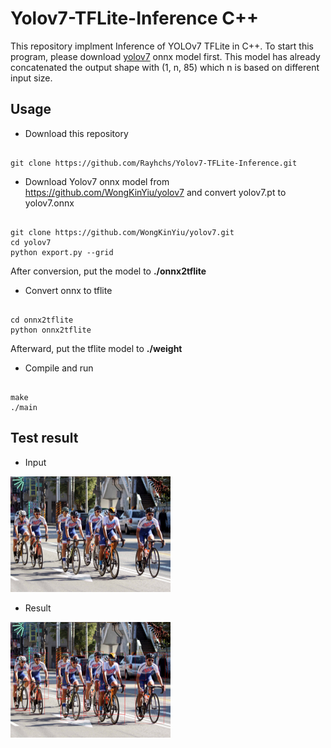 # Yolov7-TFLite-Inference C++
This repository implment Inference of YOLOv7 TFLite in C++. To start this program, please download [yolov7](https://github.com/PINTO0309/PINTO_model_zoo/tree/main/307_YOLOv7) onnx model first. This model has already concatenated the output shape with (1, n, 85) which n is based on different input size.

## Usage

* Download this repository
``` shell

git clone https://github.com/Rayhchs/Yolov7-TFLite-Inference.git

```

* Download Yolov7 onnx model from https://github.com/WongKinYiu/yolov7 and convert yolov7.pt to yolov7.onnx
``` shell

git clone https://github.com/WongKinYiu/yolov7.git
cd yolov7
python export.py --grid

```
After conversion, put the model to **./onnx2tflite**

* Convert onnx to tflite
``` shell

cd onnx2tflite
python onnx2tflite

```
Afterward, put the tflite model to **./weight**

* Compile and run
``` shell

make
./main

```

## Test result

* Input
<img src="https://github.com/Rayhchs/Yolov7-TFLite-Inference/blob/main/dataset/test.jpg" width="256"/>

* Result
<img src="https://github.com/Rayhchs/Yolov7-TFLite-Inference/blob/main/result/output.jpg" width="256"/>